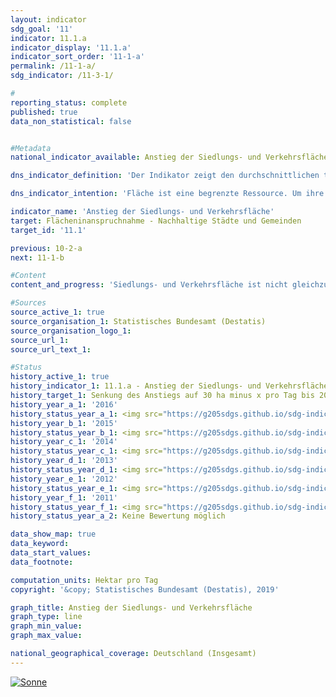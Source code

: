 ```yaml
---                   
layout: indicator                   
sdg_goal: '11'                   
indicator: 11.1.a                   
indicator_display: '11.1.a'                   
indicator_sort_order: '11-1-a'                   
permalink: /11-1-a/                   
sdg_indicator: /11-3-1/                   

#                   
reporting_status: complete                   
published: true                   
data_non_statistical: false                   


#Metadata                   
national_indicator_available: Anstieg der Siedlungs- und Verkehrsfläche                   

dns_indicator_definition: 'Der Indikator zeigt den durchschnittlichen täglichen Anstieg der Siedlungs- und Verkehrsfläche.'                   

dns_indicator_intention: 'Fläche ist eine begrenzte Ressource. Um ihre Nutzung konkurrieren beispielsweise Land- und Forstwirtschaft, Siedlung und Verkehr, Naturschutz, Rohstoffabbau und Energieerzeugung. Die Inanspruchnahme zusätzlicher Flächen für Siedlungs- und Verkehrszwecke soll bis zum Jahr 2030 auf unter 30 Hektar pro Tag begrenzt werden.'                   

indicator_name: 'Anstieg der Siedlungs- und Verkehrsfläche'                   
target: Flächeninanspruchnahme - Nachhaltige Städte und Gemeinden                   
target_id: '11.1'                   

previous: 10-2-a                   
next: 11-1-b                   

#Content                    
content_and_progress: 'Siedlungs- und Verkehrsfläche ist nicht gleichzusetzen mit versiegelter Fläche. Zur Siedlungsund Verkehrsfläche zählen die Nutzungsarten Gebäude- und Freifläche, Betriebsfläche ohne Abbauland, Verkehrsfläche, Erholungsfläche und Friedhöfe. Der Indikator stellt dabei nicht auf die versiegelte Fläche ab, sondern erfasst auch unbebaute und nicht versiegelte Flächen wie Gärten, Hofflächen und Verkehrsbegleitgrün sowie Freiflächen wie Parks und Grünanlagen, Kleingärten, Gartenland innerhalb von Ortslagen, Sport- und Freizeitanlagen, Campingplätze sowie Friedhöfe. Nach Berechnungen der Umweltökonomischen Gesamtrechnungen der Länder wird der Versiegelungsanteil der Siedlungs- und Verkehrsfläche im Länderdurchschnitt auf gut 45&nbsp;% geschätzt (2013). <br><br>Die Datenquelle des Indikators ist die Flächenerhebung nach Art der tatsächlichen Nutzung in den amtlichen Liegenschaftskatastern der Länder. Bedingt durch methodische Umstellungen der amtlichen Liegenschaftskataster ist es in den vergangenen Jahren vermehrt zur Neuzuordnung von Flächen gekommen, denen keine realen Nutzungsänderungen zugrunde lagen. Um die hieraus resultierende Verzerrung partiell auszugleichen, wird für die Beurteilung der Entwicklung ein gleitender Durchschnitt jeweils aus den vier zurückliegenden angegebenen Jahren gebildet. <br><br>Bei der Flächenerhebung nach Art der tatsächlichen Nutzung fand im Jahr 2016 eine methodische Veränderung der Erhebungsgrundlage statt, sodass die Vergleichbarkeit der Daten ab 2016 mit den Vorjahren eingeschränkt ist. Aus diesem Grund ist die Entwicklung des Indikators für das Jahr 2016 nur als gleitender Vierjahresdurchschnitt abgebildet. <br><br>In den Jahren 1992 bis 2015 wurden 8&nbsp;761 Quadratkilometer Flächen in Siedlungs- und Verkehrsfläche umgewandelt. Somit erhöhte sich gegenüber 1992 die Siedlungs- und Verkehrsfläche um 21,7&nbsp;%; dabei stieg die Siedlungsfläche um 29,7&nbsp;% und die Verkehrsfläche um 10,1&nbsp;%. <br><br>In den letzten Jahren hat sich dieser Zuwachs der Siedlungs- und Verkehrsfläche erkennbar abgeschwächt. 2015 lag der gleitende Vierjahresdurchschnitt für neu in Anspruch genommene Flächen für Siedlungs- und Verkehrszwecke bei 66 Hektar pro Tag, im Vergleich zu 120 Hektar pro Tag zu Beginn der Zeitreihe. Bei Fortsetzung der durchschnittlichen Entwicklung der letzten fünf Jahre würde das ursprünglich vorgegebene Ziel von 30 Hektar je Tag, das bereits im Jahr 2020 erreicht werden sollte, im Jahr 2030 erreicht. In 2016 ist der gleitende Vierjahresdurchschnitt weiter auf einen Wert von 62 Hektar für neu in Anspruch genommene Siedlungs- und Verkehrsfläche gesunken. <br><br>Die Entwicklung der Siedlungsfläche wurde in den Jahren 2005 bis 2009 vorübergehend durch hohe Zuwächse in der Nutzungskategorie „Erholungsfläche, Friedhof“ dominiert. Dies spiegelt in diesem Ausmaß keine realen Änderungen in der Landschaft wider und ist unter anderem auf die bereits genannten Umstellungen im Liegenschaftskataster zurückzuführen. Im Jahr 2015 betrug der Anteil der Erholungsflächen und Friedhöfe an der Siedlungs- und Verkehrsfläche 9,8&nbsp;%, wobei der Zuwachs bei den Friedhöfen nur einen marginalen Anteil ausmacht. Von 2012 bis 2014 erhöhte sich der Anstieg der Verkehrsfläche wieder deutlich, ging in 2015 aber wieder zurück. <br><br>Im Jahr 2015 betrug die Siedlungs- und Verkehrsfläche insgesamt 49&nbsp;066 Quadratkilometer und machte damit 13,7&nbsp;% der gesamten Fläche Deutschlands aus. Die größten Flächenarten in Deutschland sind mit 184&nbsp;332 Quadratkilometer die Landwirtschaftsfläche (51,6&nbsp;%), gefolgt von der Waldfläche mit 109&nbsp;515 Quadratkilometern (30,6&nbsp;%). Im Vergleichszeitraum 1992 bis 2015 hat sich die Waldfläche um 4&nbsp;979 Quadratkilometern vergrößert, während die Landwirtschaftsfläche um 10&nbsp;780 Quadratkilometer zurückgegangen ist. Somit ist davon auszugehen, dass der Anstieg der Siedlungs- und Verkehrsfläche im Wesentlichen zulasten von Landwirtschaftsflächen erfolgte.'                   

#Sources
source_active_1: true                           
source_organisation_1: Statistisches Bundesamt (Destatis)                           
source_organisation_logo_1:                            
source_url_1:                            
source_url_text_1:                            

#Status                   
history_active_1: true                   
history_indicator_1: 11.1.a - Anstieg der Siedlungs- und Verkehrsfläche                   
history_target_1: Senkung des Anstiegs auf 30 ha minus x pro Tag bis 2030
history_year_a_1: '2016'                           
history_status_year_a_1: <img src="https://g205sdgs.github.io/sdg-indicators/public/Wettersymbole/Sonne.png" alt="Sonne" />
history_year_b_1: '2015'                           
history_status_year_b_1: <img src="https://g205sdgs.github.io/sdg-indicators/public/Wettersymbole/Sonne.png" alt="Sonne" />
history_year_c_1: '2014'                           
history_status_year_c_1: <img src="https://g205sdgs.github.io/sdg-indicators/public/Wettersymbole/Sonne.png" alt="Sonne" />
history_year_d_1: '2013'                           
history_status_year_d_1: <img src="https://g205sdgs.github.io/sdg-indicators/public/Wettersymbole/Sonne.png" alt="Sonne" />
history_year_e_1: '2012'                           
history_status_year_e_1: <img src="https://g205sdgs.github.io/sdg-indicators/public/Wettersymbole/Sonne.png" alt="Sonne" />
history_year_f_1: '2011'                           
history_status_year_f_1: <img src="https://g205sdgs.github.io/sdg-indicators/public/Wettersymbole/Sonne.png" alt="Sonne" />
history_status_year_a_2: Keine Bewertung möglich

data_show_map: true
data_keyword:                    
data_start_values: 
data_footnote:                    

computation_units: Hektar pro Tag                   
copyright: '&copy; Statistisches Bundesamt (Destatis), 2019'                   

graph_title: Anstieg der Siedlungs- und Verkehrsfläche                   
graph_type: line                   
graph_min_value:                    
graph_max_value:                    

national_geographical_coverage: Deutschland (Insgesamt)                   
---
```

<a href="https://nachhaltige-entwicklung-deutschland.github.io/open-sdg-site-starter/status/"><img src="https://g205sdgs.github.io/sdg-indicators/public/Wettersymbole/Sonne.png" alt="Sonne" />                           
</a>